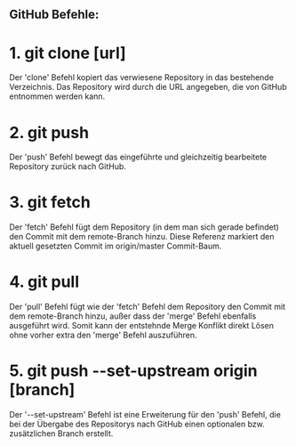 ## GitHub Befehle:

# 1. git clone [url]
Der 'clone' Befehl kopiert das verwiesene Repository in das bestehende Verzeichnis. Das Repository wird durch die URL angegeben, die von GitHub entnommen werden kann.

# 2. git push
Der 'push' Befehl bewegt das eingeführte und gleichzeitig bearbeitete Repository zurück nach GitHub.

# 3. git fetch
Der 'fetch' Befehl fügt dem Repository (in dem man sich gerade befindet) den Commit mit dem remote-Branch hinzu. Diese Referenz markiert den aktuell gesetzten Commit im origin/master Commit-Baum.

# 4. git pull
Der 'pull' Befehl fügt wie der 'fetch' Befehl dem Repository den Commit mit dem remote-Branch hinzu, außer dass der 'merge' Befehl ebenfalls ausgeführt wird. Somit kann der entstehnde Merge Konflikt direkt Lösen ohne vorher extra den 'merge' Befehl auszuführen.

# 5. git push --set-upstream origin [branch]
Der '--set-upstream' Befehl ist eine Erweiterung für den 'push' Befehl, die bei der Übergabe des Repositorys nach GitHub einen optionalen bzw. zusätzlichen Branch erstellt.
